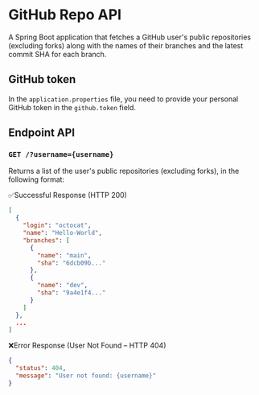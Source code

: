 # GitHub Repo API

A Spring Boot application that fetches a GitHub user's public repositories (excluding forks) along with the names of their branches and the latest commit SHA for each branch.

## GitHub token

In the `application.properties` file, you need to provide your personal GitHub token in the `github.token` field.

## Endpoint API

### `GET /?username={username}`

Returns a list of the user's public repositories (excluding forks), in the following format:

✅Successful Response (HTTP 200)
```json
[
  {
    "login": "octocat",
    "name": "Hello-World",
    "branches": [
      {
        "name": "main",
        "sha": "6dcb09b..."
      },
      {
        "name": "dev",
        "sha": "9a4e1f4..."
      }
    ]
  },
  ...
]
```

❌Error Response (User Not Found – HTTP 404)
```json
{
  "status": 404,
  "message": "User not found: {username}"
}
```

